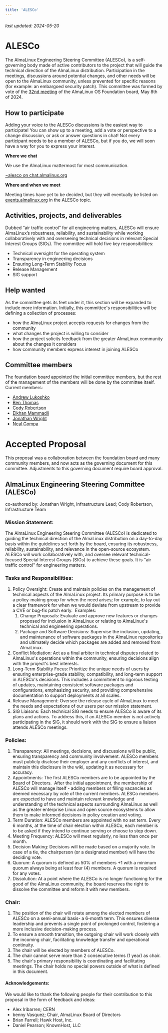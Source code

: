 ```yaml
---
title: 'ALESCo'
---
```


###### last updated: 2024-05-20

# ALESCo

The AlmaLinux Engineering Steering Committee (ALESCo), is a self-governing body made of active contributors to the project that will guide the technical direction of the AlmaLinux distribution. Participation in the meetings, discussions around potential changes, and other needs will be open to the AlmaLinux community, unless prevented for specific reasons (for example: an embargoed security patch). This committee was formed by vote of the [32nd meeting](https://drive.google.com/file/d/1rPU7QhRbLOsSrZBQcW5xQEItwgbP1Vt1/view) of the AlmaLinux OS Foundation board, May 8th of 2024.

## How to participate

Adding your voice to the ALESCo discussions is the easiest way to participate! You can show up to a meeting, add a vote or perspective to a change discussion, or ask or answer questions in chat! Not every participant needs to be a member of ALESCo, but if you do, we will soon have a way for you to express your interest. 

**Where we chat**

We use the AlmaLinux mattermost for most communication.

[~alesco on chat.almalinux.org](https://chat.almalinux.org/almalinux/channels/alesco)

**Where and when we meet**

Meeting times have yet to be decided, but they will eventually be listed on [events.almalinux.org](https://events.almalinux.org) in the ALESCo topic.

## Activities, projects, and deliverables

Dubbed “air traffic control” for all engineering matters, ALESCo will ensure AlmaLinux’s robustness, reliability, and sustainability while working collaboratively with and overseeing technical decisions in relevant Special Interest Groups (SIGs). The committee will hold five key responsibilities:

* Technical oversight for the operating system
* Transparency in engineering decisions
* Ensuring Long-Term Stability Focus
* Release Management
* SIG support

## Help wanted

As the committee gets its feet under it, this section will be expanded to include more information. Initially, this committee's responsibilities will be defining a collection of processes:

* how the AlmaLinux project accepts requests for changes from the community
* what changes the project is willing to consider
* how the project solicits feedback from the greater AlmaLinux community about the changes it considers
* how community members express interest in joining ALESCo

## Committee members
The foundation board appointed the initial committee members, but the rest of the management of the members will be done by the committee itself. Current members:

* [Andrew Lukoshko](https://chat.almalinux.org/almalinux/messages/@alukoshko)
* [Ben Thomas](https://chat.almalinux.org/almalinux/messages/@b.a.thomas)
* [Cody Robertson](https://chat.almalinux.org/almalinux/messages/@codyr)
* [Elkhan Mammadli](https://chat.almalinux.org/almalinux/messages/@lkhn)
* [Jonathan Wright](https://chat.almalinux.org/almalinux/messages/@jonathan)
* [Neal Gompa](https://chat.almalinux.org/almalinux/messages/@ngompa13)

# Accepted Proposal

This proposal was a collaboration between the foundation board and many community members, and now acts as the governing document for this committee. Adjustments to this governing document require board approval. 

## AlmaLinux Engineering Steering Committee (ALESCo)

co-authored by: Jonathan Wright, Infrastructure Lead; Cody Robertson, Infrastructure Team

### Mission Statement:

The AlmaLinux Engineering Steering Committee (ALESCo) is dedicated to guiding the technical direction of the AlmaLinux distribution on a day-to-day basis within the guidelines set forth by the board, ensuring its robustness, reliability, sustainability, and relevance in the open-source ecosystem. ALESCo will work collaboratively with, and oversee relevant technical-focused Special Interest Groups (SIGs) to achieve these goals. It is "air traffic control" for engineering matters.

### Tasks and Responsibilities:

1. Policy Oversight: Create and maintain policies on the management of technical aspects of the AlmaLinux project. Its primary purpose is to be a policy-making group for when the need arises; for example, to lay out a clear framework for when we would deviate from upstream to provide a CVE or bug-fix patch early.  Examples:
	1.  Change Proposals: Evaluate and approve new features or changes proposed for inclusion in AlmaLinux or relating to AlmaLinux's technical and engineering operations.
	2.  Package and Software Decisions: Supervise the inclusion, updating, and maintenance of software packages in the AlmaLinux repositories and ultimately decide which packages are added and removed from AlmaLinux.
2.  Conflict Mediation: Act as a final arbiter in technical disputes related to AlmaLinux's operations within the community, ensuring decisions align with the project's best interests.
3.  Long-Term Stability Focus: Prioritize the unique needs of users by ensuring enterprise-grade stability, compatibility, and long-term support in ALESCo's decisions. This includes a commitment to rigorous testing of updates, maintaining consistent software packages and configurations, emphasizing security, and providing comprehensive documentation to support deployments at all scales.
4.  Release Management: Oversee the release cycle of AlmaLinux to meet the needs and expectations of our users per our mission statement.
5.  SIG Liaisons: Each technical SIG needs to ensure ALESCo is aware of its plans and actions. To address this, if an ALESCo member is not actively participating in the SIG, it should work with the SIG to ensure a liaison attends ALESCo meetings.

### Policies:

1.  Transparency: All meetings, decisions, and discussions will be public, ensuring transparency and community involvement. ALESCo members must publicly disclose their employer and any conflicts of interest, and maintain this disclosure in the wiki, updating it as necessary for accuracy.
2.  Appointments: The first ALESCo members are to be appointed by the Board of Directors.  After the initial appointment, the membership of ALESCo will manage itself - adding members or filling vacancies as deemed necessary by vote of the current members. ALESCo members are expected to have and maintain relevant knowledge and understanding of the technical aspects surrounding AlmaLinux as well as the greater enterprise Linux and open source ecosystems to allow them to make informed decisions in policy creation and voting.  
3.  Term Duration: ALESCo members are appointed with no set term. Every 6 months, at the time of chair election within ALESCo, each member is to be asked if they intend to continue serving or choose to step down.
4.  Meeting Frequency: ALESCo will meet regularly, no less than once per month.
5.  Decision Making: Decisions will be made based on a majority vote. In case of a tie, the chairperson (or a designated member) will have the deciding vote.
6.  Quorum:  A quorum is defined as 50% of members +1 with a minimum quorum always being at least four (4) members. A quorum is required for any votes.
7.  Dissolution: At a point where the ALESCo is no longer functioning for the good of the AlmaLinux community, the board reserves the right to dissolve the committee and reform it with new members.

### Chair:

1.  The position of the chair will rotate among the elected members of ALESCo on a semi-annual basis- a 6-month term. This ensures diverse leadership and prevents a single point of prolonged control, fostering a more inclusive decision-making process.
2.  To ensure a smooth transition, the outgoing chair will work closely with the incoming chair, facilitating knowledge transfer and operational continuity.
3.  The chair will be elected by members of ALESCo.
4.  The chair cannot serve more than 2 consecutive terms (1 year) as chair.
5.  The chair's primary responsibility is coordinating and facilitating meetings. The chair holds no special powers outside of what is defined in this document.

#### Acknowledgements:

We would like to thank the following people for their contribution to this proposal in the form of feedback and ideas:

-   Alex Iribarren; CERN
-   benny Vasquez; Chair, AlmaLinux Board of Directors
-   Brian Farrell; Hawk Host, Inc.
-   Daniel Pearson; KnownHost, LLC